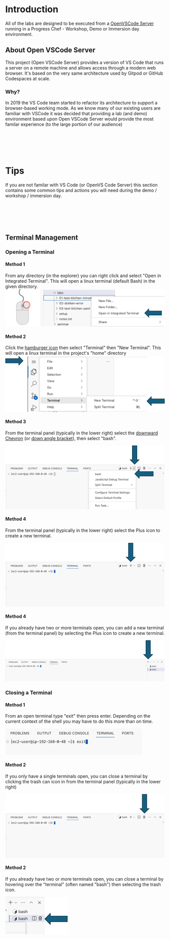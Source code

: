 # Introduction

All of the labs are designed to be executed from a [OpenVSCode Server](https://github.com/gitpod-io/openvscode-server) running in a Progress Chef - Workshop, Demo or Immersion day environment. 

## About Open VSCode Server
This project (Open VSCode Server) provides a version of VS Code that runs a server on a remote machine and allows access through a modern web browser. It's based on the very same architecture used by Gitpod or GitHub Codespaces at scale.

### Why?
In 2019 the VS Code team started to refactor its architecture to support a browser-based working mode. As we know many of our existing users are familiar with VSCode it was decided that providing a lab (and demo) environment based upon Open VSCode Server would provide the most familar experience (to the large portion of our audience)

<br />
<br />
<br />
<br />

# Tips
If you are not familar with VS Code (or OpenVS Code Server) this section contains some common tips and actions you will need during the demo / workshop / immersion day.


<br />
<br />
<br />
<br />

## Terminal Management

### Opening a Terminal

#### Method 1
From any directory (in the explorer) you can right click and select "Open in Integrated Terminal". This will open a linux terminal (default Bash) in the given directory.
![terminal-1](./images/terminal-1.png)

#### Method 2
Click the [hamburger icon](https://en.wikipedia.org/wiki/Hamburger_button) then select "Terminal" then "New Terminal". This will open a linux terminal in the project's "home" directory
![terminal-2](./images/terminal-2.png)


#### Method 3
From the terminal panel (typically in the lower right) select the [downward Chevron](https://en.wikipedia.org/wiki/Chevron_(insignia)) (or  [down angle bracket](https://en.wikipedia.org/wiki/Bracket#Angle_brackets)), then select "bash".

![terminal-3](./images/terminal-3.png)

#### Method 4
From the terminal panel (typically in the lower right) select the Plus icon to create a new terminal.

![terminal-4](./images/terminal-4.png)


#### Method 4
If you already have two or more terminals open, you can add a new terminal (from the terminal panel) by selecting the Plus icon to create a new terminal.

![terminal-5](./images/terminal-5.png)


### Closing a Terminal

#### Method 1
From an open terminal type "exit" then press enter. Depending on the current context of the shell you may have to do this more than on time.

![terminal-exit](./images/terminal-exit.png)


#### Method 2
If you only have a single terminals open, you can close a terminal by clicking the trash can icon in from the terminal panel (typically in the lower right) 

![terminal-trash-1](./images/terminal-trash-1.png)


#### Method 2
If you already have two or more terminals open, you can close a terminal by hovering over the "terminal" (often named "bash") then selecting the trash icon.

![terminal-trash-2](./images/terminal-trash-2.png)